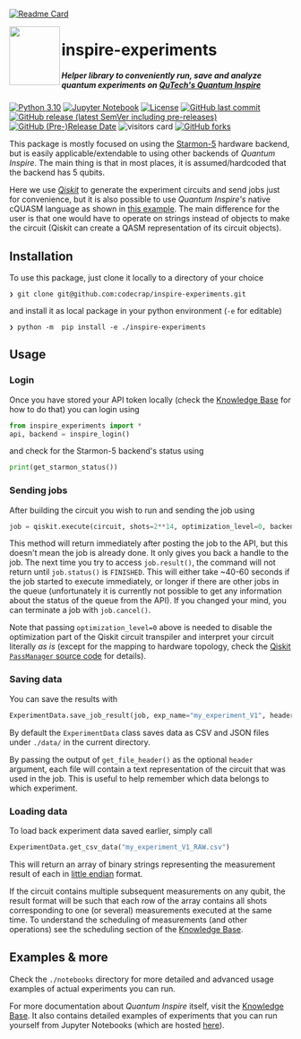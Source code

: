
[![Readme Card](https://github-readme-stats.vercel.app/api/pin/?username=codecrap&show_icons=true&hide_border=true&theme=onedark&count_private=true&repo=inspire-experiments)](https://github.com/codecrap/inspire-experiments)


<!--
<table cellspacing="0" cellpadding="0">
 <tr>
    <td> 
      <a href="https://github.com/codecrap/inspire-experiments">
        <img align="left" src="https://github-readme-stats.vercel.app/api/pin/?username=codecrap&show_icons=true&hide_border=true&theme=onedark&count_private=true&repo=inspire-experiments" width="200px" height="105px">
      </a>
  </td>
  <td> 
      <a href="https://www.quantum-inspire.com/backends/starmon-5/">
  <img align="left" src="https://www.datocms-assets.com/5203/1586261721-starmon-5-no-border.svg" width="70px" height="106px"> 
      </a>
    <h1 >
    inspire-experiments
    <h/>
      <a>
      <img width="50px" src="https://visitor-badge.glitch.me/badge?page_id=codecrap.inspire-experiments.visitor-badge"/>
      </a>
    <h4>
Helper library to conveniently run, save and analyze quantum experiments on <a href="https://www.quantum-inspire.com/"> QuTech's Quantum Inspire <a/>  
    </h4>
    </td>
 </tr>
</table>
-->


[<img align="left" src="https://www.datocms-assets.com/5203/1586261721-starmon-5-no-border.svg" width="90px" height="105px">](https://www.quantum-inspire.com/backends/starmon-5/) 
# inspire-experiments
##### Helper library to conveniently run, save and analyze quantum experiments on [QuTech's Quantum Inspire](https://www.quantum-inspire.com/)
[![Python 3.10](https://img.shields.io/badge/python-3.10-blue.svg?logo=python&logoColor=ffdd54)](https://www.python.org/downloads/release/python-3100/)
[![Jupyter Notebook](https://img.shields.io/badge/jupyter-%23FA0F00.svg?logo=jupyter&logoColor=white)](https://jupyter.org/)
[![License](https://img.shields.io/github/license/codecrap/inspire-experiments?logo=gnu)](https://github.com/codecrap/inspire-experiments/blob/main/LICENSE)
[![GitHub last commit](https://img.shields.io/github/last-commit/codecrap/inspire-experiments?logo=github)](https://github.com/codecrap/inspire-experiments/commits/main)
[![GitHub release (latest SemVer including pre-releases)](https://img.shields.io/github/v/release/codecrap/inspire-experiments?include_prereleases&logo=github)](https://github.com/codecrap/inspire-experiments/releases)
[![GitHub (Pre-)Release Date](https://img.shields.io/github/release-date-pre/codecrap/inspire-experiments?logo=github)](https://github.com/codecrap/inspire-experiments/releases)
![visitors card](https://visitor-badge.glitch.me/badge?page_id=codecrap.visitor-badge)
[![GitHub forks](https://img.shields.io/github/forks/codecrap/inspire-experiments?color=orange&style=social)](https://github.com/codecrap/inspire-experiments/network/members)

This package is mostly focused on using the [Starmon-5](https://www.quantum-inspire.com/backends/starmon-5/) hardware backend, 
but is easily applicable/extendable to using other backends of _Quantum Inspire_.
The main thing is that in most places, it is assumed/hardcoded that the backend has 5 qubits.

Here we use [_Qiskit_](https://github.com/Qiskit/qiskit) to generate the experiment circuits and send jobs just for convenience,
but it is also possible to use _Quantum Inspire's_ native cQUASM language as shown in [this example](https://www.quantum-inspire.com/kbase/using-api-and-sdk/). 
The main difference for the user is that one would have to operate on strings instead of objects to make the circuit 
(Qiskit can create a QASM representation of its circuit objects).

## Installation

To use this package, just clone it locally to a directory of your choice
```commandline
❯ git clone git@github.com:codecrap/inspire-experiments.git
```

and install it as local package in your python environment (`-e` for editable)
```commandline
❯ python -m  pip install -e ./inspire-experiments
```

## Usage

### Login

Once you have stored your API token locally (check the [Knowledge Base](https://www.quantum-inspire.com/kbase/using-api-and-sdk/) for how to do that)
you can login using 
```python
from inspire_experiments import *
api, backend = inspire_login()
```
and check for the Starmon-5 backend's status using
```python
print(get_starmon_status())
```

### Sending jobs

After building the circuit you wish to run and sending the job using 
```python
job = qiskit.execute(circuit, shots=2**14, optimization_level=0, backend=backend)
```
This method will return immediately after posting the job to the API, but this doesn't mean the job is already done.
It only gives you back a handle to the job.
The next time you try to access `job.result()`, the command will not return until `job.status()` is `FINISHED`.
This will either take ~40-60 seconds if the job started to execute immediately, or longer if there are other jobs 
in the queue (unfortunately it is currently not possible to get any information about the status of the queue from the API).
If you changed your mind, you can terminate a job with `job.cancel()`.

Note that passing `optimization_level=0` above is needed to disable the optimization part of the Qiskit circuit transpiler and interpret your circuit literally _as is_
(except for the mapping to hardware topology, check the [Qiskit `PassManager` source code](https://github.com/Qiskit/qiskit-terra/blob/main/qiskit/transpiler/preset_passmanagers/level0.py) for details).

### Saving data

You can save the results with
```python
ExperimentData.save_job_result(job, exp_name="my_experiment_V1", header=get_file_header(circuit))
```
By default the `ExperimentData` class saves data as CSV and JSON files under `./data/` in the current directory.

By passing the output of `get_file_header()` as the optional `header` argument,
each file will contain a text representation of the circuit that was used in the job.
This is useful to help remember which data belongs to which experiment.

### Loading data

To load back experiment data saved earlier, simply call
```python
ExperimentData.get_csv_data("my_experiment_V1_RAW.csv")
```
This will return an array of binary strings representing the measurement result of each in [little endian](https://www.quantum-inspire.com/kbase/binary-register/)
format.

If the circuit contains multiple subsequent measurements on any qubit, the result format will be such that each row 
of the array contains all shots corresponding to one (or several) measurements executed at the same time.
To understand the scheduling of measurements (and other operations) see the scheduling section of the [Knowledge Base](https://www.quantum-inspire.com/kbase/starmon-5-operational-specifics/).


## Examples & more

Check the `./notebooks` directory for more detailed and advanced usage examples of actual experiments you can run.

For more documentation about _Quantum Inspire_ itself, visit the [Knowledge Base](https://www.quantum-inspire.com/kbase/introduction-to-quantum-computing).
It also contains detailed examples of experiments that you can run yourself from Jupyter Notebooks (which are hosted [here](https://github.com/QuTech-Delft/quantum-inspire-examples)).
